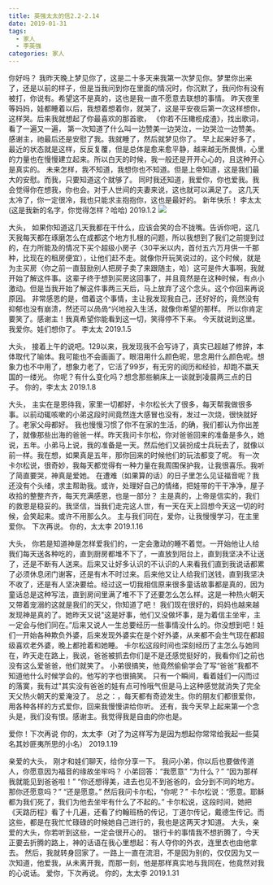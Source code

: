 ```yaml
---
title: 英强太太的信2.2-2.14
date: 2019-01-31
tags: 
  - 家人
  - 李英强
categories: 家人
---
```


你好吗？
我昨天晚上梦见你了，这是二十多天来我第一次梦见你。梦里你出来了，还是以前的样子，但是当我问到你在里面的情况时，你沉默了，我问你有没有被打，你说有。希望这不是真的，这也是我一直不愿意去联想的事情。
昨天夜里等妈妈，娃都睡着以后，我想着想着你，就哭了，这是平安夜后第一次这样想你，这样哭。后来我就想起了你最喜欢的那首歌， 《你若不压橄榄成渣》，找出歌词，看了一遍又一遍， 第一次知道了什么叫一边赞美一边哭泣，一边哭泣一边赞美。
感谢主，祂最后还是安慰了我。我就睡了，然后就梦见你了。
早上起来好多了，最近的状态就是这样，反反复覆，但是总体是愈来愈平静，越来越无所畏惧，心里的力量也在慢慢建立起来。所以白天的时候，我一般还是开开心心的，且这种开心是真实的。
未来怎样，我不知道，我想你也不知道。但是上帝知道，这是我们最大的安慰。而我，只要知道这个就够了。
同时我还知道，我爱你，你也爱我。我会觉得你在想我，你也会。对于人世间的夫妻来说，这也就可以满足了。
这几天太冷了，你一定很冷，我也只能求主抱抱你，这也是最好的。
新年快乐！
李太太 (这是我新的名字，你觉得怎样？哈哈)
2019.1.2
![](https://images2.imgbox.com/84/13/6jsTbnMw_o.jpg)


大头，
如果你知道这几天我都在干什么，应该会笑的合不拢嘴。告诉你吧，这几天我每天都在琢磨怎么在成都这个地方扎根的问题，所以我想到了我们之前提到过的，在力所能及的情况下买个超级小房子〈30平米以内，首付五六万月供一千那种，比现在的租房便宜），让他们赶不走。就像你开玩笑说过的，这个时候，就是为主买房〈你之前一直鼓励别人把房子卖了来跟随主，哈）这可是件大事啊，我就开始了解这件事。这辈子终于想到买房这回事了，并且竟然是在这种时候，有点小激动。但是当我开始了解这件事两三天后，马上放弃了这个念头。这个你回来再说原因。
非常感恩的是，借着这个事情，主让我发现我自己，还好好的，竟然没有抑郁也没有崩溃，然还可以咼咼^兴地投入生活，就像你希望的那样。
所以你肯定要笑了。感谢主！我真希望你能看到这一切，笑得停不下来。
今天就说到这里。我爱你。娃们想你了。
李太太
2019.1.5





大头，
接着上午的说吧。129以来，我发现我不会写诗了，真实已超越了修辞，本体取代了喻体。我可能也不会画画了。眼泪用什么颜色昵，思念用什么颜色呢。想象力也不中用了，想象力老了，它活了99岁，有无穷的阅历和经验，却跑不嬴天国的一缕光。
你呢？有什么变化吗？想念那些躺床上一谈就到凌晨两三点的日子。
你的，李太太
2019.1.8

大头，
主实在是恩待我，家里一切都好，卡尔松长大了很多，每天帮我做很多事。以前动辄咳嗽的小弟这段时间竟然连大感冒也没有，发过一次烧，很快就好了。老家父母都好。
我也慢慢习惯了你不在家的生活，的确，我们都认为你出差了，就像那些出海的爸爸一样。昨天我问卡尔松，你对爸爸回来的准备是多久，她说，五年。小弟马上说，我的准备是一天。然后他们又装扮成士兵玩去了，就像以前一样。我在想，如果真是五年，那你回来的时候他们的玩法都变了呢。
有一次卡尔松说，很奇妙，我每天都觉得有一种力量在我周围保护我，让我很喜乐。我听了简直要哭，神真是爱她。
在遭难（如果算的话）的日子里怎么见证福音呢？我还没有个头绪，求主帮助我。或许，处理好自己的情绪，把娃带的干干净净，屋子收拾的整整齐齐，每天充满感恩，也是一部分？
主是真的，上帝是信实的，我们的救恩是稳妥的。我坚信，当我们走完这人世，有一天在天上回想今天这一切的时候，会笑起来。或许不用那么久。
主与我们同在，爱你，让我慢慢学习，在主里爱你。
下次再说。
你的，太太李
2019.1.16

大头，
你若是知道神是怎样爱我们的，一定会激动的睡不着觉。一开始他让人给我们每天送各种吃的，直到厨房都堆不下了，一直放到阳台上，直到我坚决不让送了，还是不断有人送来。后来又让好多认识的不认识的人来看我们直到我说话都累了必须休息闭门谢客，还是有木不时过来。后来他又让人给我们送钱，直到我坚决不收了，还是有人坚决要给。经过这一切我相信原来很多童话故事都是真的，因为童话总是这种写法，直到房间里满了堆不下了还要怎么怎么样。这是一种热火朝天又带着宠溺的这就是我们的天父，你知道了吧！
我们现在很好的，妈妈也越来越发现神是真的了。她昨天又说"这是好事，他们又没做坏事，是为着信主坐牢，主一定会与他们同在。”后来又说人一生总要经历一些事情没什么的。你没想到吧！娃们一开始各种欺负外婆，后来发现外婆实在是个好外婆，从来都不会生气现在都超级喜欢老外婆，晚上都抢着和她睡。
卡尔松这段时间也深刻经历了主怎么与她同在，昨天走在路上，我说，爸爸被抓去你们是不是还感觉挺好的，我看你们之前也没有这么爱爸爸，他们就笑了。
小弟很搞笑，他竟然偷偷学会了写“爸爸”我都不知道他什么时候学会的。他写的字也很搞笑。
只有一个瞬间，看着娃们一闪而过的落寞，我有过"其实没有爸爸的娃有点可怜哦气但是马上这种感觉就消失了完全天父热火朝天的爱淹没了。
总之：，每天都有奇迹发生。你的朋友们都很爱你，用各种各样的方式爱你，回来我慢慢讲给你听。
还有，我今天早上起来第一个念头是，我们没有恨。感谢主。我觉得我是自由的你也是。


爱你！下次再说
你的，太太李（对了为这样写为是因为想起你常常给我起一些莫名其妙匪夷所思的小名）
2019.1.19


亲爱的大头，
刚才和娃们聊天，给你分享一下。
我问小弟，你以后也要做传道人，你愿意因为福音的缘故坐牢吗？
小弟回答：“我愿意”
“为什么？”
“因为那样我就能见到爸爸啦！”
“你还想得美，进去也见不到爸爸的，会分到不同的地方。那你还愿意吗？”
“还是愿意。”
然后我问卡尔松，“你呢？”
卡尔松说：“愿意。耶稣都为我们死了，我们为他去坐牢有什么了不起的。”
卡尔松说，这段时间，她把《天路历程》看了十几遍，还看了约翰班杨的传记，丁道尔传记，戴德生传记。而这些，都是在我忙忙碌碌的时候她自己进行的，我也是这两天才知道。
大头，亲爱的大头，你若听到这些，一定会很开心的。
银行卡的事情我不想折腾了，今天正要去折腾的路上，神的话语在我心里想起：有人夺你的外衣，连里衣也由他拿去。
然后，我就转身回家了。一路上一直在流泪，不是因为别的，仅仅因为又一次知道，他爱我，从未离开我，而那一刻，他是那样真实地与我同在，他竟然对我的心说话。
爱你，下次再说。
你的，太太李
2019.1.31
